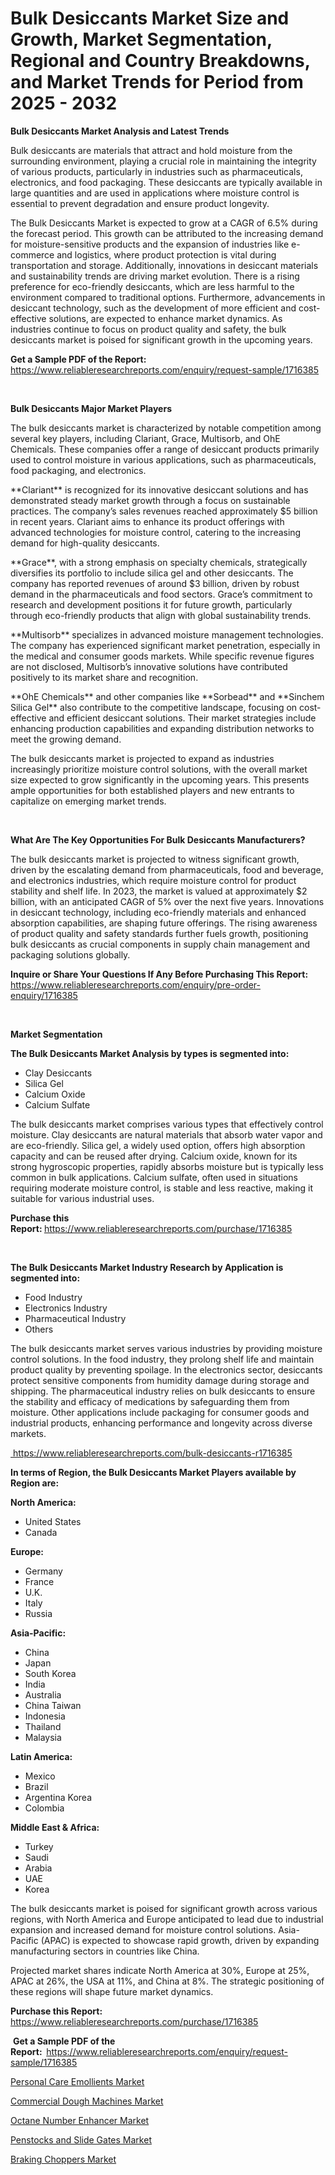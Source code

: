 <p><h1>Bulk Desiccants Market Size and Growth, Market Segmentation, Regional and Country Breakdowns, and Market Trends for Period from 2025 -  2032</h1></p><p><strong>Bulk Desiccants Market Analysis and Latest Trends</strong></p>
<p><p>Bulk desiccants are materials that attract and hold moisture from the surrounding environment, playing a crucial role in maintaining the integrity of various products, particularly in industries such as pharmaceuticals, electronics, and food packaging. These desiccants are typically available in large quantities and are used in applications where moisture control is essential to prevent degradation and ensure product longevity.</p><p>The Bulk Desiccants Market is expected to grow at a CAGR of 6.5% during the forecast period. This growth can be attributed to the increasing demand for moisture-sensitive products and the expansion of industries like e-commerce and logistics, where product protection is vital during transportation and storage. Additionally, innovations in desiccant materials and sustainability trends are driving market evolution. There is a rising preference for eco-friendly desiccants, which are less harmful to the environment compared to traditional options. Furthermore, advancements in desiccant technology, such as the development of more efficient and cost-effective solutions, are expected to enhance market dynamics. As industries continue to focus on product quality and safety, the bulk desiccants market is poised for significant growth in the upcoming years.</p></p>
<p><strong>Get a Sample PDF of the Report:&nbsp;</strong> <a href="https://www.reliableresearchreports.com/enquiry/request-sample/1716385?utm_campaign=2109&utm_medium=2&utm_source=Github&utm_content=ia&utm_term=31012025&utm_id=bulk-desiccants">https://www.reliableresearchreports.com/enquiry/request-sample/1716385</a></p>
<p>&nbsp;</p>
<p><strong>Bulk Desiccants Major Market Players</strong></p>
<p><p>The bulk desiccants market is characterized by notable competition among several key players, including Clariant, Grace, Multisorb, and OhE Chemicals. These companies offer a range of desiccant products primarily used to control moisture in various applications, such as pharmaceuticals, food packaging, and electronics.</p><p>**Clariant** is recognized for its innovative desiccant solutions and has demonstrated steady market growth through a focus on sustainable practices. The company’s sales revenues reached approximately $5 billion in recent years. Clariant aims to enhance its product offerings with advanced technologies for moisture control, catering to the increasing demand for high-quality desiccants.</p><p>**Grace**, with a strong emphasis on specialty chemicals, strategically diversifies its portfolio to include silica gel and other desiccants. The company has reported revenues of around $3 billion, driven by robust demand in the pharmaceuticals and food sectors. Grace’s commitment to research and development positions it for future growth, particularly through eco-friendly products that align with global sustainability trends.</p><p>**Multisorb** specializes in advanced moisture management technologies. The company has experienced significant market penetration, especially in the medical and consumer goods markets. While specific revenue figures are not disclosed, Multisorb’s innovative solutions have contributed positively to its market share and recognition.</p><p>**OhE Chemicals** and other companies like **Sorbead** and **Sinchem Silica Gel** also contribute to the competitive landscape, focusing on cost-effective and efficient desiccant solutions. Their market strategies include enhancing production capabilities and expanding distribution networks to meet the growing demand.</p><p>The bulk desiccants market is projected to expand as industries increasingly prioritize moisture control solutions, with the overall market size expected to grow significantly in the upcoming years. This presents ample opportunities for both established players and new entrants to capitalize on emerging market trends.</p></p>
<p>&nbsp;</p>
<p><strong>What Are The Key Opportunities For Bulk Desiccants Manufacturers?</strong></p>
<p><p>The bulk desiccants market is projected to witness significant growth, driven by the escalating demand from pharmaceuticals, food and beverage, and electronics industries, which require moisture control for product stability and shelf life. In 2023, the market is valued at approximately $2 billion, with an anticipated CAGR of 5% over the next five years. Innovations in desiccant technology, including eco-friendly materials and enhanced absorption capabilities, are shaping future offerings. The rising awareness of product quality and safety standards further fuels growth, positioning bulk desiccants as crucial components in supply chain management and packaging solutions globally.</p></p>
<p><strong>Inquire or Share Your Questions If Any Before Purchasing This Report:</strong> <a href="https://www.reliableresearchreports.com/enquiry/pre-order-enquiry/1716385?utm_campaign=2109&utm_medium=2&utm_source=Github&utm_content=ia&utm_term=31012025&utm_id=bulk-desiccants">https://www.reliableresearchreports.com/enquiry/pre-order-enquiry/1716385</a></p>
<p>&nbsp;</p>
<p><strong>Market Segmentation</strong></p>
<p><strong>The Bulk Desiccants Market Analysis by types is segmented into:</strong></p>
<p><ul><li>Clay Desiccants</li><li>Silica Gel</li><li>Calcium Oxide</li><li>Calcium Sulfate</li></ul></p>
<p><p>The bulk desiccants market comprises various types that effectively control moisture. Clay desiccants are natural materials that absorb water vapor and are eco-friendly. Silica gel, a widely used option, offers high absorption capacity and can be reused after drying. Calcium oxide, known for its strong hygroscopic properties, rapidly absorbs moisture but is typically less common in bulk applications. Calcium sulfate, often used in situations requiring moderate moisture control, is stable and less reactive, making it suitable for various industrial uses.</p></p>
<p><strong>Purchase this Report:&nbsp;</strong><a href="https://www.reliableresearchreports.com/purchase/1716385?utm_campaign=2109&utm_medium=2&utm_source=Github&utm_content=ia&utm_term=31012025&utm_id=bulk-desiccants">https://www.reliableresearchreports.com/purchase/1716385</a></p>
<p>&nbsp;</p>
<p><strong>The Bulk Desiccants Market Industry Research by Application is segmented into:</strong></p>
<p><ul><li>Food Industry</li><li>Electronics Industry</li><li>Pharmaceutical Industry</li><li>Others</li></ul></p>
<p><p>The bulk desiccants market serves various industries by providing moisture control solutions. In the food industry, they prolong shelf life and maintain product quality by preventing spoilage. In the electronics sector, desiccants protect sensitive components from humidity damage during storage and shipping. The pharmaceutical industry relies on bulk desiccants to ensure the stability and efficacy of medications by safeguarding them from moisture. Other applications include packaging for consumer goods and industrial products, enhancing performance and longevity across diverse markets.</p></p>
<p><a href="https://www.reliableresearchreports.com/bulk-desiccants-r1716385?utm_campaign=2109&utm_medium=2&utm_source=Github&utm_content=ia&utm_term=31012025&utm_id=bulk-desiccants">&nbsp;https://www.reliableresearchreports.com/bulk-desiccants-r1716385</a></p>
<p><strong>In terms of Region, the Bulk Desiccants Market Players available by Region are:</strong></p>
<p>
    <p> <strong> North America: </strong>
        <ul>
            <li>United States</li>
            <li>Canada</li>
        </ul>
        </p> 
    <p> <strong> Europe: </strong>
        <ul>
            <li>Germany</li>
            <li>France</li>
            <li>U.K.</li>
            <li>Italy</li>
            <li>Russia</li>
        </ul>
        </p> 
    <p> <strong> Asia-Pacific: </strong>
        <ul>
            <li>China</li>
            <li>Japan</li>
            <li>South Korea</li>
            <li>India</li>
            <li>Australia</li>
            <li>China Taiwan</li>
            <li>Indonesia</li>
            <li>Thailand</li>
            <li>Malaysia</li>
        </ul>
        </p> 
    <p> <strong> Latin America: </strong>
        <ul>
            <li>Mexico</li>
            <li>Brazil</li>
            <li>Argentina Korea</li>
            <li>Colombia</li>
        </ul>
        </p> 
    <p> <strong> Middle East & Africa: </strong>
        <ul>
            <li>Turkey</li>
            <li>Saudi</li>
            <li>Arabia</li>
            <li>UAE</li>
            <li>Korea</li>
        </ul>
    </p>
    </p>
<p><p>The bulk desiccants market is poised for significant growth across various regions, with North America and Europe anticipated to lead due to industrial expansion and increased demand for moisture control solutions. Asia-Pacific (APAC) is expected to showcase rapid growth, driven by expanding manufacturing sectors in countries like China. </p><p>Projected market shares indicate North America at 30%, Europe at 25%, APAC at 26%, the USA at 11%, and China at 8%. The strategic positioning of these regions will shape future market dynamics.</p></p>
<p><strong>Purchase this Report: </strong><a href="https://www.reliableresearchreports.com/purchase/1716385?utm_campaign=2109&utm_medium=2&utm_source=Github&utm_content=ia&utm_term=31012025&utm_id=bulk-desiccants">https://www.reliableresearchreports.com/purchase/1716385</a></p>
<p>&nbsp;<strong>Get a Sample PDF of the Report:&nbsp;&nbsp;</strong><a href="https://www.reliableresearchreports.com/enquiry/request-sample/1716385?utm_campaign=2109&utm_medium=2&utm_source=Github&utm_content=ia&utm_term=31012025&utm_id=bulk-desiccants">https://www.reliableresearchreports.com/enquiry/request-sample/1716385</a></p>
<p><strong></strong></p>
<p><p><a href="https://www.linkedin.com/pulse/revenue-demand-forecast-personal-care-emollients-industry-6qyze?utm_campaign=2109&utm_medium=2&utm_source=Github&utm_content=ia&utm_term=31012025&utm_id=bulk-desiccants">Personal Care Emollients Market</a></p><p><a href="https://www.linkedin.com/pulse/commercial-dough-machines-market-insights-industry-development-5spgf?utm_campaign=2109&utm_medium=2&utm_source=Github&utm_content=ia&utm_term=31012025&utm_id=bulk-desiccants">Commercial Dough Machines Market</a></p><p><a href="https://www.linkedin.com/pulse/projected-growth-octane-number-enhancer-market-2025-2032-n6axf?utm_campaign=2109&utm_medium=2&utm_source=Github&utm_content=ia&utm_term=31012025&utm_id=bulk-desiccants">Octane Number Enhancer Market</a></p><p><a href="https://www.linkedin.com/pulse/financial-insights-market-potential-penstocks-slide-gates-ffjlf?utm_campaign=2109&utm_medium=2&utm_source=Github&utm_content=ia&utm_term=31012025&utm_id=bulk-desiccants">Penstocks and Slide Gates Market</a></p><p><a href="https://www.linkedin.com/pulse/industry-breakdown-braking-choppers-market-size-growth-0z3tf?utm_campaign=2109&utm_medium=2&utm_source=Github&utm_content=ia&utm_term=31012025&utm_id=bulk-desiccants">Braking Choppers Market</a></p></p>